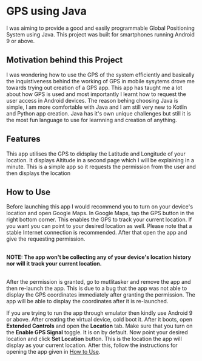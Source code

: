 # GPS using Java

I was aiming to provide a good and easily programmable Global Positioning System using Java. This project was built for smartphones running Android 9 or above. 
## Motivation behind this Project
I was wondering how to use the GPS of the system efficiently and basically the inquistiveness behind the working of GPS in mobile sysytems drove me towards trying out creation of a GPS app. This app has taught me a lot about how GPS is used and most importantly I learnt how to request the user access in Android devices. The reason behing choosing Java is simple, I am more comfortable with Java and I am still very new to Kotlin and Python app creation. Java has it's own unique challenges but still it is the most fun language to use for learnning and creation of anything. 
## Features
This app utilises the GPS to didsplay the Latitude and Longitude of your location. It displays Altitude in a second page which I will be explaining in a minute. This is a simple app so it requests the permission from the user and then displays the location
## How to Use
Before launching this app I would recommend you to turn on your device's location and open Google Maps. In Google Maps, tap the GPS button in the right bottom corner. This enables the GPS to track your current location. If you want you can point to your desired location as well. Please note that a stable Internet connection is recommended. After that open the app and give the requesting permission.

<br> **NOTE: The app won't be collecting any of your device's location history nor will it track your current location.**

<br>After the permission is granted, go to mutlitasker and remove the app and then re-launch the app. This is due to a bug that the app was not able to display the GPS coordinates immediately after granting the permission. The app will be able to display the coordinates after it is re-launched. 

If you are trying to run the app through emulator then kindly use Android 9 or above. After creating the virtual device, cold boot it. After it boots, open **Extended Controls** and open the **Location** tab. Make sure that you turn on the **Enable GPS Signal** toggle. It is on by default. Now point your desired location and click **Set Location** button. This is the location the app will display as your current location. After this, follow the instructions  for opening the app given in [How to Use](https://github.com/Gviswesh/gps/new/main?readme=1#how-to-use).
